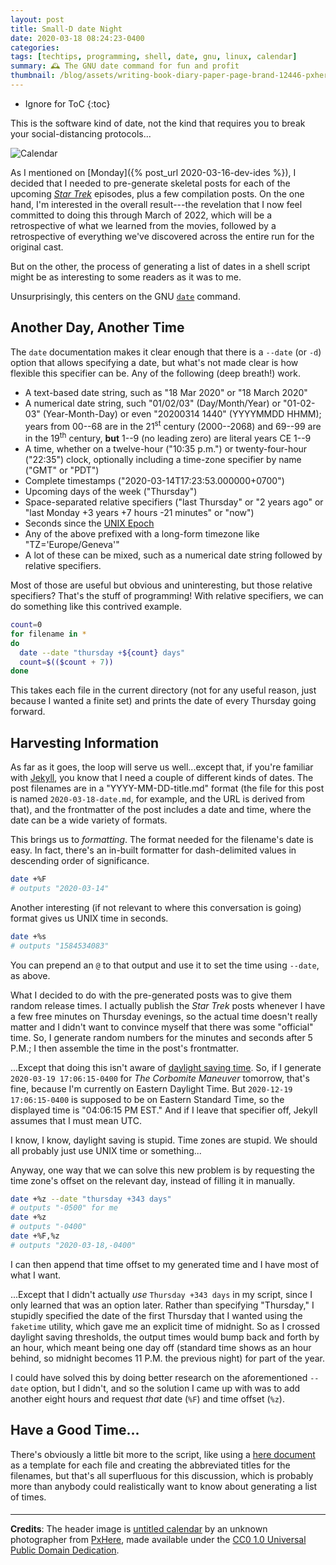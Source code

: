 ```yaml
---
layout: post
title: Small-D date Night
date: 2020-03-18 08:24:23-0400
categories:
tags: [techtips, programming, shell, date, gnu, linux, calendar]
summary: 🕰️ The GNU date command for fun and profit
thumbnail: /blog/assets/writing-book-diary-paper-page-brand-12446-pxhere.com.jpg
---
```


* Ignore for ToC
{:toc}

This is the software kind of date, not the kind that requires you to break your social-distancing protocols...

![Calendar](/blog/assets/writing-book-diary-paper-page-brand-12446-pxhere.com.jpg "Calendar")

As I mentioned on [Monday]({% post_url 2020-03-16-dev-ides %}), I decided that I needed to pre-generate skeletal posts for each of the upcoming [*Star Trek*](/blog/tag/startrek/) episodes, plus a few compilation posts.  On the one hand, I'm interested in the overall result---the revelation that I now feel committed to doing this through March of 2022, which will be a retrospective of what we learned from the movies, followed by a retrospective of everything we've discovered across the entire run for the original cast.

But on the other, the process of generating a list of dates in a shell script might be as interesting to some readers as it was to me.

Unsurprisingly, this centers on the GNU [`date`](https://www.gnu.org/software/coreutils/manual/html_node/date-invocation.html) command.

## Another Day, Another Time

The `date` documentation makes it clear enough that there is a `--date` (or `-d`) option that allows specifying a date, but what's not made clear is how flexible this specifier can be.  Any of the following (deep breath!) work.

 * A text-based date string, such as "18 Mar 2020" or "18 March 2020"
 * A numerical date string, such "01/02/03" (Day/Month/Year) or "01-02-03" (Year-Month-Day) or even "20200314 1440" (YYYYMMDD HHMM); years from 00--68 are in the 21<sup>st</sup> century (2000--2068) and 69--99 are in the 19<sup>th</sup> century, **but** 1--9 (no leading zero) are literal years CE 1--9
 * A time, whether on a twelve-hour ("10:35 p.m.") or twenty-four-hour ("22:35") clock, optionally including a time-zone specifier by name ("GMT" or "PDT")
 * Complete timestamps ("2020-03-14T17:23:53.000000+0700")
 * Upcoming days of the week ("Thursday")
 * Space-separated relative specifiers ("last Thursday" or "2 years ago" or "last Monday +3 years +7 hours -21 minutes" or "now")
 * Seconds since the [UNIX Epoch](https://en.wikipedia.org/wiki/Unix_time)
 * Any of the above prefixed with a long-form timezone like "TZ='Europe/Geneva'"
 * A lot of these can be mixed, such as a numerical date string followed by relative specifiers.

Most of those are useful but obvious and uninteresting, but those relative specifiers?  That's the stuff of programming!  With relative specifiers, we can do something like this contrived example.

```sh
count=0
for filename in *
do
  date --date "thursday +${count} days"
  count=$(($count + 7))
done
```

This takes each file in the current directory (not for any useful reason, just because I wanted a finite set) and prints the date of every Thursday going forward.

## Harvesting Information

As far as it goes, the loop will serve us well...except that, if you're familiar with [Jekyll](https://jekyllrb.com/), you know that I need a couple of different kinds of dates.  The post filenames are in a "YYYY-MM-DD-title.md" format (the file for this post is named `2020-03-18-date.md`, for example, and the URL is derived from that), and the frontmatter of the post includes a date and time, where the date can be a wide variety of formats.

This brings us to *formatting*.  The format needed for the filename's date is easy.  In fact, there's an in-built formatter for dash-delimited values in descending order of significance.

```sh
date +%F
# outputs "2020-03-14"
```

Another interesting (if not relevant to where this conversation is going) format gives us UNIX time in seconds.

```sh
date +%s
# outputs "1584534083"
```

You can prepend an `@` to that output and use it to set the time using `--date`, as above.

What I decided to do with the pre-generated posts was to give them random release times.  I actually publish the *Star Trek* posts whenever I have a few free minutes on Thursday evenings, so the actual time doesn't really matter and I didn't want to convince myself that there was some "official" time.  So, I generate random numbers for the minutes and seconds after 5 P.M.; I then assemble the time in the post's frontmatter.

...Except that doing this isn't aware of [daylight saving time](https://en.wikipedia.org/wiki/Daylight_saving_time).  So, if I generate `2020-03-19 17:06:15-0400` for *The Corbomite Maneuver* tomorrow, that's fine, because I'm currently on Eastern Daylight Time.  But `2020-12-19 17:06:15-0400` is supposed to be on Eastern Standard Time, so the displayed time is "04:06:15 PM EST."  And if I leave that specifier off, Jekyll assumes that I must mean UTC.

I know, I know, daylight saving is stupid.  Time zones are stupid.  We should all probably just use UNIX time or something...

Anyway, one way that we can solve this new problem is by requesting the time zone's offset on the relevant day, instead of filling it in manually.

```sh
date +%z --date "thursday +343 days"
# outputs "-0500" for me
date +%z
# outputs "-0400"
date +%F,%z
# outputs "2020-03-18,-0400"
```

I can then append that time offset to my generated time and I have most of what I want.

...Except that I didn't actually *use* `Thursday +343 days` in my script, since I only learned that was an option later.  Rather than specifying "Thursday," I stupidly specified the date of the first Thursday that I wanted using the `faketime` utility, which gave me an explicit time of midnight.  So as I crossed daylight saving thresholds, the output times would bump back and forth by an hour, which meant being one day off (standard time shows as an hour behind, so midnight becomes 11 P.M. the previous night) for part of the year.

I could have solved this by doing better research on the aforementioned `--date` option, but I didn't, and so the solution I came up with was to add another eight hours and request *that* date (`%F`) and time offset (`%z`).

## Have a Good Time...

There's obviously a little bit more to the script, like using a [here document](https://en.wikipedia.org/wiki/Here_document) as a template for each file and creating the abbreviated titles for the filenames, but that's all superfluous for this discussion, which is probably more than anybody could realistically want to know about generating a list of times.

#### <i class="fas fa-stopwatch"></i>

* * *

**Credits**: The header image is [untitled calendar](https://pxhere.com/en/photo/12446) by an unknown photographer from [PxHere](https://pxhere.com), made available under the [CC0 1.0 Universal Public Domain Dedication](https://creativecommons.org/publicdomain/zero/1.0/).
